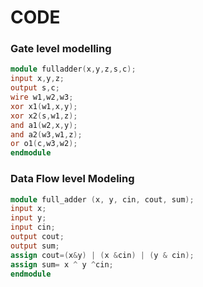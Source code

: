 # CODE
### Gate level modelling
```verilog
module fulladder(x,y,z,s,c);
input x,y,z;
output s,c;
wire w1,w2,w3;
xor x1(w1,x,y);
xor x2(s,w1,z);
and a1(w2,x,y);
and a2(w3,w1,z);
or o1(c,w3,w2);
endmodule
```
### Data Flow level Modeling
```verilog
module full_adder (x, y, cin, cout, sum); 
input x; 
input y; 
input cin; 
output cout; 
output sum; 
assign cout=(x&y) | (x &cin) | (y & cin); 
assign sum= x ^ y ^cin; 
endmodule
```
